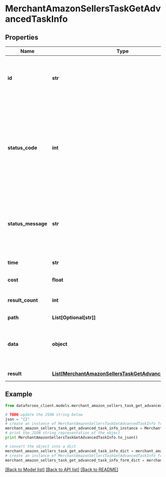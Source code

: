 # MerchantAmazonSellersTaskGetAdvancedTaskInfo


## Properties

Name | Type | Description | Notes
------------ | ------------- | ------------- | -------------
**id** | **str** | task identifier unique task identifier in our system in the UUID format | [optional] 
**status_code** | **int** | status code of the task generated by DataForSEO, can be within the following range: 10000-60000 you can find the full list of the response codes here | [optional] 
**status_message** | **str** | informational message of the task you can find the full list of general informational messages here | [optional] 
**time** | **str** | execution time, seconds | [optional] 
**cost** | **float** | total tasks cost, USD | [optional] 
**result_count** | **int** | number of elements in the result array | [optional] 
**path** | **List[Optional[str]]** | URL path | [optional] 
**data** | **object** | contains the same parameters that you specified in the POST request | [optional] 
**result** | [**List[MerchantAmazonSellersTaskGetAdvancedResultInfo]**](MerchantAmazonSellersTaskGetAdvancedResultInfo.md) | array of results | [optional] 

## Example

```python
from dataforseo_client.models.merchant_amazon_sellers_task_get_advanced_task_info import MerchantAmazonSellersTaskGetAdvancedTaskInfo

# TODO update the JSON string below
json = "{}"
# create an instance of MerchantAmazonSellersTaskGetAdvancedTaskInfo from a JSON string
merchant_amazon_sellers_task_get_advanced_task_info_instance = MerchantAmazonSellersTaskGetAdvancedTaskInfo.from_json(json)
# print the JSON string representation of the object
print MerchantAmazonSellersTaskGetAdvancedTaskInfo.to_json()

# convert the object into a dict
merchant_amazon_sellers_task_get_advanced_task_info_dict = merchant_amazon_sellers_task_get_advanced_task_info_instance.to_dict()
# create an instance of MerchantAmazonSellersTaskGetAdvancedTaskInfo from a dict
merchant_amazon_sellers_task_get_advanced_task_info_form_dict = merchant_amazon_sellers_task_get_advanced_task_info.from_dict(merchant_amazon_sellers_task_get_advanced_task_info_dict)
```
[[Back to Model list]](../README.md#documentation-for-models) [[Back to API list]](../README.md#documentation-for-api-endpoints) [[Back to README]](../README.md)


